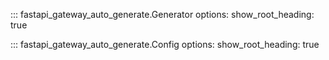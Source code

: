 ::: fastapi_gateway_auto_generate.Generator
    options:
        show_root_heading: true

::: fastapi_gateway_auto_generate.Config
    options:
        show_root_heading: true